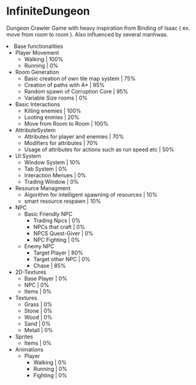 # InfiniteDungeon
 
Dungeon Crawler Game with heavy inspiration from Binding of Isaac ( ex. move from room to room ).
Also influenced by several manhwas.
 



<li>
  Base functionalities
  <ul>
    <li>
      Player Movement
      <ul>
        <li>Walking | 100%</li>
        <li>Running | 0%</li>
      </ul>
    </li>
   <li>
    Room Generation
     <ul>
      <li>Basic creation of own tile map system | 75%</li>
      <li>Creation of paths with A* | 95%</li>
      <li>Random spawn of Corruption Core | 95%</li>
      <li>Variable Size rooms | 0%</li>
    </ul>
   </li>
   <li>
    Basic Interactions
    <ul>
     <li>Killing enemies | 100%</li>
     <li>Looting enmies | 20%</li>
     <li>Move from Room to Room | 100%</li>
    </ul>
   </li>
   <li>
    AttributeSystem
    <ul>
     <li>Attributes for player and enemies | 70%</li>
     <li>Modifiers for attributes | 70%</li>
     <li>Usage of attributes for actions such as run speed etc | 50% </li>
    </ul>
   </li>
    <li>
      UI System
      <ul>
        <li>Window System | 10%</li>
        <li>Tab System | 0%</li>
        <li>Interaction Menues | 0%</li>
        <li>Trading Window | 0%</li>
      </ul>
    </li>
    <li>
      Resource Managment
      <ul>
        <li>Algorithm for intelligent spawning of resources | 10%</li>
        <li>smart resource respawn | 10%</li>
      </ul>
    </li>
    <li>
      NPC
      <ul>
        <li>
          Basic Friendly NPC
          <ul>
            <li>Trading Npcs | 0%</li>
            <li>NPCs that craft | 0%</li>
            <li>NPCS Quest-Giver | 0%</li>
            <li>NPC Fighting | 0%</li>
          </ul>
        </li>
        <li>
          Enemy NPC
          <ul>
            <li>Target Player | 80%</li>
            <li>Target other NPC | 0%</li>
            <li>Chase | 85%</li>
          </ul>
        </li>
      </ul>
    </li>
    <li>
      2D-Textures
      <ul>
        <li>Base Player | 0%</li>
        <li>NPC | 0%</li>
        <li>Items | 0%</li>
      </ul>
    </li>
    <li>
      Textures
      <ul>
        <li>Grass | 0%</li>
        <li>Stone | 0%</li>
        <li>Wood | 0%</li>
        <li>Sand | 0%</li>
        <li>Metall | 0%</li>
      </ul>
    </li>
    <li>
      Sprites
      <ul>
        <li>Items | 0%</li>
      </ul>
    </li>
    <li>
      Animations
      <ul>
        <li>
          Player
          <ul>
            <li>Walking | 0%</li>
            <li>Running | 0%</li>
            <li>Fighting | 0%</li>
          </ul>
        </li>
      </ul>
    </li>
  </ul>
</li>
